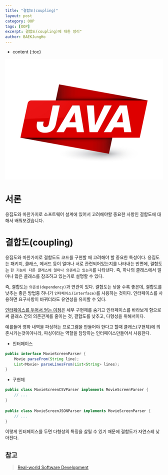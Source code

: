 ```yaml
---
title: "결합도(coupling)"
layout: post
category: OOP
tags: [OOP]
excerpt: 결합도(coupling)에 대한 정리"
author: BAEKJungHo
---
```


* content
{:toc}

![logo](/images/posts/logo/JAVA.jpg)

# 서론

응집도와 마찬가지로 소프트웨어 설계에 있어서 고려해야할 중요한 사항인 결합도에 대해서 배워보겠습니다.

# 결합도(coupling)

응집도와 마찬가지로 결합도도 코드를 구현할 때 고려해야 할 중요한 특성이다. 응집도는 패키지, 클래스, 메서드 등이 얼마나 서로 관련되어있는지를
나타내는 반면에, 결합도는 `한 기능이 다른 클래스에 얼마나 의존하고 있는지`를 나타낸다. 즉, 하나의 클래스에서 얼마나 많은 클래스를 참조하고 있는가로 설명할 수 있다.

즉, 결합도는 `의존성(dependency)`과 연관이 있다. 결합도는 낮을 수록 좋은데, 결합도를 낮추는 좋은 방법중 하나가 `인터페이스(interface)`를 사용하는 것이다. 인터페이스를 사용하면 요구사항이 바뀌더라도 유연성을 유지할 수 있다.

[인터페이스를 두어서 얻는 이점](https://baekjungho.github.io/oop-polymorphism/#%EB%8B%A4%ED%98%95%EC%84%B1%EA%B3%BC-%EC%9D%B8%ED%84%B0%ED%8E%98%EC%9D%B4%EC%8A%A4)은 세부 구현체를 숨기고 인터페이스를 바라보게 함으로써 클래스 간의 의존관계를 줄이는 것, 결합도를 낮추고, 다형성을 위해서이다.

예를들어 영화 내역을 파싱하는 프로그램을 만들어야 한다고 할때 클래스(구현체)에 의존시키는것이아니라, 파싱이라는 역할을 담당하는 인터페이스만들어서 사용한다.

- 인터페이스

```java
public interface MovieScreenParser {
    Movie parseFrom(String line);
    List<Movie> parseLinesFrom(List<String> lines);
}
```

- 구현체

```java
public class MovieScreenCSVParser implements MovieScreenParser {
    // ...
}

public class MovieScreenJSONParser implements MovieScreenParser {
    // ...
}
```

이렇게 인터페이스를 두면 다형성의 특징을 살릴 수 있기 때문에 결합도가 자연스레 낮아진다.

## 참고

> [Real-world Software Development](#)